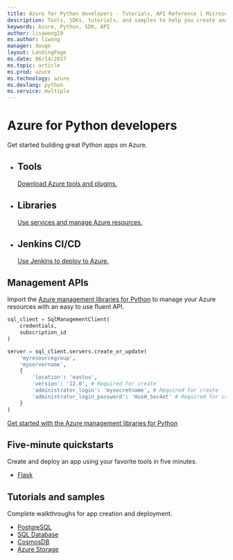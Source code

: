 ```yaml
---
title: Azure for Python developers - Tutorials, API Reference | Microsoft Docs
description: Tools, SDKs, tutorials, and samples to help you create and deploy Python apps to Azure.
keywords: Azure, Python, SDK, API
author: lisawong19  
ms.author: liwong
manager: douge
layout: LandingPage
ms.date: 06/14/2017
ms.topic: article
ms.prod: azure
ms.technology: azure
ms.devlang: python
ms.service: multiple
---
```


# Azure for Python developers

Get started building great Python apps on Azure.

<ul class="panelContent">
    <li>
        <div class="cardSize">
            <div class="cardPadding">
                <div class="card">
                    <div class="cardText">
                        <h2>Tools</h2>
                        <a href="python-azure-tools.md">Download Azure tools and plugins.</a>
                    </div>
                </div>
            </div>
        </div>
    </li><li>
        <div class="cardSize">
            <div class="cardPadding">
                <div class="card">
                    <div class="cardImageOuter">
                    </div>
                    <div class="cardText">
                        <h2>Libraries</h2>
                        <a href="python-sdk-azure-install.md">Use services and manage Azure resources.</a>
                    </div>
                </div>
            </div>
        </div>
    </li><li>
        <div class="cardSize">
            <div class="cardPadding">
                <div class="card">
                    <div class="cardImageOuter">
                    </div>
                    <div class="cardText">
                        <h2>Jenkins CI/CD</h2>
                        <a href="">Use Jenkins to deploy to Azure.</a>
                    </div>
                </div>
            </div>
        </div>
    </li>
</ul>

## Management APIs

Import the [Azure management libraries for Python](python-sdk-azure-install.md) to manage your Azure resources with an easy to use fluent API. 

```python
sql_client = SqlManagementClient(
    credentials,
    subscription_id
)

server = sql_client.servers.create_or_update(
    'myresourcegroup',
    'myservername',
    {
        'location': 'eastus',
        'version': '12.0', # Required for create
        'administrator_login': 'mysecretname', # Required for create
        'administrator_login_password': 'HusH_Sec4et' # Required for create
    }
)
```

[Get started with the Azure management libraries for Python](python-sdk-azure-get-started.md)

## Five-minute quickstarts
Create and deploy an app using your favorite tools in five minutes.
<ul>
   <li><a href="https://docs.microsoft.com/azure/app-service-web/app-service-web-get-started-python">Flask</a></li>
</ul>

## Tutorials and samples

Complete walkthroughs for app creation and deployment.

<ul>
    <li><a href="https://docs.microsoft.com/azure/app-service-web/app-service-web-tutorial-docker-python-postgresql-app">PostgreSQL</a></li>
    <li><a href="https://docs.microsoft.com/azure/sql-database/sql-database-connect-query-python">SQL Database</a></li>
    <li><a href="https://docs.microsoft.com/azure/cosmos-db/documentdb-python-application">CosmosDB</a></li>
    <li><a href="https://docs.microsoft.com/azure/storage/storage-python-how-to-use-blob-storage">Azure Storage</a></li>
</ul>
